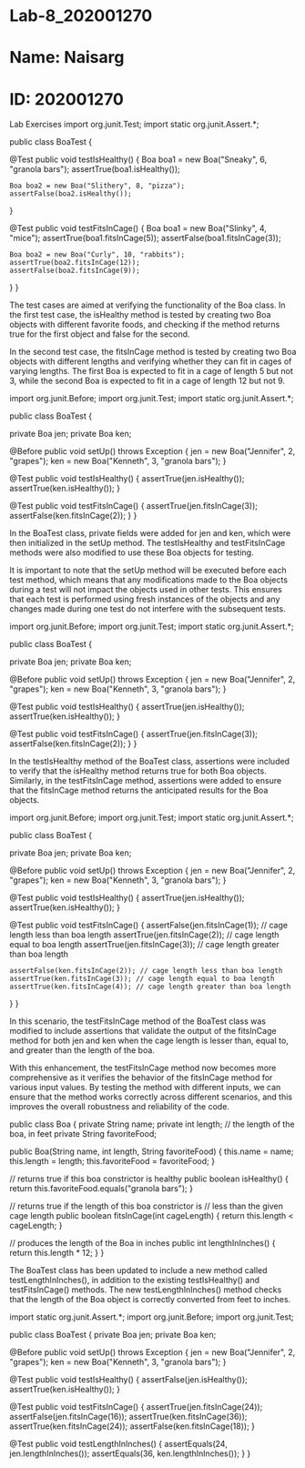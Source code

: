# Lab-8_202001270

# Name: Naisarg
# ID: 202001270
Lab Exercises
import org.junit.Test;
import static org.junit.Assert.*;

public class BoaTest {

@Test
public void testIsHealthy() {
    Boa boa1 = new Boa("Sneaky", 6, "granola bars");
    assertTrue(boa1.isHealthy());
   
    Boa boa2 = new Boa("Slithery", 8, "pizza");
    assertFalse(boa2.isHealthy());
}

@Test
public void testFitsInCage() {
    Boa boa1 = new Boa("Slinky", 4, "mice");
    assertTrue(boa1.fitsInCage(5));
    assertFalse(boa1.fitsInCage(3));
   
    Boa boa2 = new Boa("Curly", 10, "rabbits");
    assertTrue(boa2.fitsInCage(12));
    assertFalse(boa2.fitsInCage(9));
}
}

The test cases are aimed at verifying the functionality of the Boa class. In the first test case, the isHealthy method is tested by creating two Boa objects with different favorite foods, and checking if the method returns true for the first object and false for the second.

In the second test case, the fitsInCage method is tested by creating two Boa objects with different lengths and verifying whether they can fit in cages of varying lengths. The first Boa is expected to fit in a cage of length 5 but not 3, while the second Boa is expected to fit in a cage of length 12 but not 9.

import org.junit.Before;
import org.junit.Test;
import static org.junit.Assert.*;

public class BoaTest {

private Boa jen;
private Boa ken;

@Before
public void setUp() throws Exception {
    jen = new Boa("Jennifer", 2, "grapes");
    ken = new Boa("Kenneth", 3, "granola bars");
}

@Test
public void testIsHealthy() {
    assertTrue(jen.isHealthy());
    assertTrue(ken.isHealthy());
}

@Test
public void testFitsInCage() {
    assertTrue(jen.fitsInCage(3));
    assertFalse(ken.fitsInCage(2));
}
}

In the BoaTest class, private fields were added for jen and ken, which were then initialized in the setUp method. The testIsHealthy and testFitsInCage methods were also modified to use these Boa objects for testing.

It is important to note that the setUp method will be executed before each test method, which means that any modifications made to the Boa objects during a test will not impact the objects used in other tests. This ensures that each test is performed using fresh instances of the objects and any changes made during one test do not interfere with the subsequent tests.

import org.junit.Before;
import org.junit.Test;
import static org.junit.Assert.*;

public class BoaTest {

private Boa jen;
private Boa ken;

@Before
public void setUp() throws Exception {
    jen = new Boa("Jennifer", 2, "grapes");
    ken = new Boa("Kenneth", 3, "granola bars");
}

@Test
public void testIsHealthy() {
    assertTrue(jen.isHealthy());
    assertTrue(ken.isHealthy());
}

@Test
public void testFitsInCage() {
    assertTrue(jen.fitsInCage(3));
    assertFalse(ken.fitsInCage(2));
}
}

In the testIsHealthy method of the BoaTest class, assertions were included to verify that the isHealthy method returns true for both Boa objects. Similarly, in the testFitsInCage method, assertions were added to ensure that the fitsInCage method returns the anticipated results for the Boa objects.

import org.junit.Before;
import org.junit.Test;
import static org.junit.Assert.*;

public class BoaTest {

private Boa jen;
private Boa ken;

@Before
public void setUp() throws Exception {
    jen = new Boa("Jennifer", 2, "grapes");
    ken = new Boa("Kenneth", 3, "granola bars");
}

@Test
public void testIsHealthy() {
    assertTrue(jen.isHealthy());
    assertTrue(ken.isHealthy());
}

@Test
public void testFitsInCage() {
    assertFalse(jen.fitsInCage(1)); // cage length less than boa length
    assertTrue(jen.fitsInCage(2)); // cage length equal to boa length
    assertTrue(jen.fitsInCage(3)); // cage length greater than boa length
   
    assertFalse(ken.fitsInCage(2)); // cage length less than boa length
    assertTrue(ken.fitsInCage(3)); // cage length equal to boa length
    assertTrue(ken.fitsInCage(4)); // cage length greater than boa length
}
}

In this scenario, the testFitsInCage method of the BoaTest class was modified to include assertions that validate the output of the fitsInCage method for both jen and ken when the cage length is lesser than, equal to, and greater than the length of the boa.

With this enhancement, the testFitsInCage method now becomes more comprehensive as it verifies the behavior of the fitsInCage method for various input values. By testing the method with different inputs, we can ensure that the method works correctly across different scenarios, and this improves the overall robustness and reliability of the code.

public class Boa { private String name; private int length; // the length of the boa, in feet private String favoriteFood;

public Boa(String name, int length, String favoriteFood) {
    this.name = name;
    this.length = length;
    this.favoriteFood = favoriteFood;
}

// returns true if this boa constrictor is healthy
public boolean isHealthy() {
    return this.favoriteFood.equals("granola bars");
}

// returns true if the length of this boa constrictor is
// less than the given cage length
public boolean fitsInCage(int cageLength) {
    return this.length < cageLength;
}

// produces the length of the Boa in inches
public int lengthInInches() {
    return this.length * 12;
}
}

The BoaTest class has been updated to include a new method called testLengthInInches(), in addition to the existing testIsHealthy() and testFitsInCage() methods. The new testLengthInInches() method checks that the length of the Boa object is correctly converted from feet to inches.

import static org.junit.Assert.*;
import org.junit.Before;
import org.junit.Test;

public class BoaTest { private Boa jen; private Boa ken;

@Before
public void setUp() throws Exception {
    jen = new Boa("Jennifer", 2, "grapes");
    ken = new Boa("Kenneth", 3, "granola bars");
}

@Test
public void testIsHealthy() {
    assertFalse(jen.isHealthy());
    assertTrue(ken.isHealthy());
}

@Test
public void testFitsInCage() {
    assertTrue(jen.fitsInCage(24));
    assertFalse(jen.fitsInCage(16));
    assertTrue(ken.fitsInCage(36));
    assertTrue(ken.fitsInCage(24));
    assertFalse(ken.fitsInCage(18));
}

@Test
public void testLengthInInches() {
    assertEquals(24, jen.lengthInInches());
    assertEquals(36, ken.lengthInInches());
}
}

